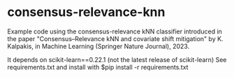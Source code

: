 # consensus-relevance-knn

Example code using the consensus-relevance kNN classifier introduced in the
paper "Consensus–Relevance kNN and covariate shift mitigation" by K. Kalpakis,
in Machine Learning (Springer Nature Journal), 2023.

It depends on scikit-learn==0.22.1 (not the latest release of scikit-learn)
See requirements.txt and install with
$pip install -r requirements.txt
